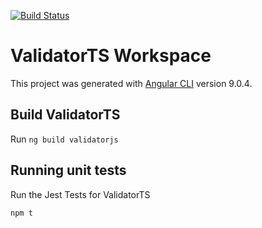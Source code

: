 [![Build Status](https://travis-ci.org/fireflysemantics/validatorts.svg?branch=master)](https://travis-ci.org/fireflysemantics/validatorts)

# ValidatorTS Workspace    

This project was generated with [Angular CLI](https://github.com/angular/angular-cli) version 9.0.4.

## Build ValidatorTS

Run `ng build validatorjs`

## Running unit tests

Run the Jest Tests for ValidatorTS

`npm t`